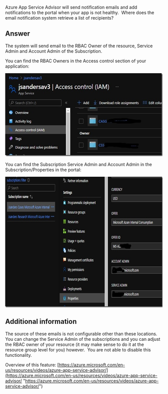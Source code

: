 Azure App Service Advisor will send notification emails and add notifications to the portal when your app is not healthy.&nbsp; Where does the email notification system retrieve a list of recipients?

## Answer

The system will send email to the RBAC Owner of the resource, Service Admin and Account Admin of the Subscription.

You can find the RBAC Owners in the Access control section of your application:

[<img loading="lazy" width="543" height="265" title="serviceadmin" style="display: inline; background-image: none;" alt="serviceadmin" src="/assets/images/2021/09/serviceadmin_thumb.jpg" border="0" />](/assets/images/2021/09/serviceadmin.jpg)



You can find the Subscription Service Admin and Account Admin in the Subscription/Properties in the portal:

[<img loading="lazy" width="824" height="417" title="serviceadmin" style="display: inline; background-image: none;" alt="serviceadmin" src="/assets/images/2021/09/serviceadmin_thumb-1.jpg" border="0" />](/assets/images/2021/09/serviceadmin-1.jpg)



## Additional information

The source of these emails is not configurable other than these locations.&nbsp; You can change the Service Admin of the subscriptions and you can adjust the RBAC owner of your resource (it may make sense to do it at the resource group level for you) however.&nbsp; You are not able to disable this functionality.

Overview of this feature: [https://azure.microsoft.com/en-us/resources/videos/azure-app-service-advisor/](https://azure.microsoft.com/en-us/resources/videos/azure-app-service-advisor/ "https://azure.microsoft.com/en-us/resources/videos/azure-app-service-advisor/")